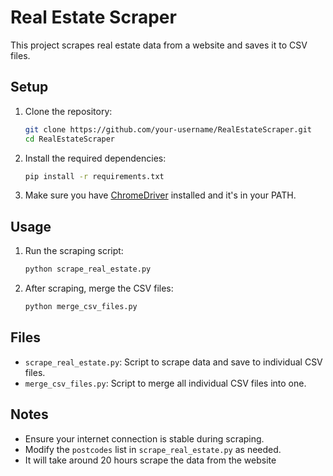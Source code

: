 # Real Estate Scraper

This project scrapes real estate data from a website and saves it to CSV files. 

## Setup

1. Clone the repository:
    ```sh
    git clone https://github.com/your-username/RealEstateScraper.git
    cd RealEstateScraper
    ```

2. Install the required dependencies:
    ```sh
    pip install -r requirements.txt
    ```

3. Make sure you have [ChromeDriver](https://sites.google.com/a/chromium.org/chromedriver/) installed and it's in your PATH.

## Usage

1. Run the scraping script:
    ```sh
    python scrape_real_estate.py
    ```

2. After scraping, merge the CSV files:
    ```sh
    python merge_csv_files.py
    ```

## Files

- `scrape_real_estate.py`: Script to scrape data and save to individual CSV files.
- `merge_csv_files.py`: Script to merge all individual CSV files into one.

## Notes

- Ensure your internet connection is stable during scraping.
- Modify the `postcodes` list in `scrape_real_estate.py` as needed.
- It will take around 20 hours scrape the data from the website